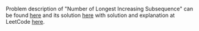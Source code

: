 Problem description of "Number of Longest Increasing Subsequence" can be found [here](https://leetcode.com/problems/number-of-longest-increasing-subsequence/) and its solution [here](https://github.com/aurimas13/Solutions-To-Problems/blob/main/LeetCode/Python%20Solutions/Number%20of%20Longest%20Increasing%20Subsequence/number.py) 
with solution and explanation at LeetCode [here](https://leetcode.com/problems/number-of-longest-increasing-subsequence/solutions/3497829/python-solution-well-explained/).


